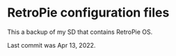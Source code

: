 # RetroPie configuration files

This a backup of my SD that contains RetroPie OS.

Last commit was Apr 13, 2022.
